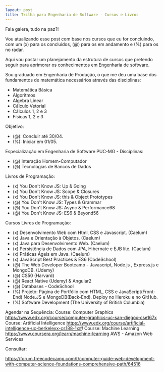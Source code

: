 ```yaml
---
layout: post
title: Trilha para Engenharia de Software - Cursos e Livros
---
```


Fala galera, tudo na paz?!

Vou atualizando esse post com base nos cursos que eu for concluindo, com um (x) para os concluídos, (@) para os em andamento e (%) para os  no radar.

Aqui vou postar um planejamento da estrutura de cursos que pretendo seguir para aprimorar os conhecimentos em Engenharia de software.

Sou graduado em Engenharia de Produção, o que me deu uma base dos fundamentos de matemática necessários através das disciplinas:

- Matemática Básica
- Algoritmos
- Algebra Linear
- Cálculo Vetorial
- Cálculos 1, 2 e 3
- Físicas 1, 2 e 3

Objetivo: 
- (@): Concluir até 30/04.
- (%): Iniciar em 01/05.

Especialização em Engenharia de Software PUC-MG - Disciplinas:
- (@) Interação Homem-Computador
- (@) Tecnologias de Bancos de Dados

Livros de Programação:
- (x) You Don't Know JS: Up & Going
- (x) You Don't Know JS: Scope & Closures
- (x) You Don't Know JS: this & Object Prototypes
- (@) You Don't Know JS: Types & Grammar
- (@) You Don't Know JS: Async & Performance68
- (@) You Don't Know JS: ES6 & Beyond56

Cursos Livres de Programação:

- (x) Desenvolvimento Web com Html, CSS e Javascript. (Caelum)
- (x) Java e Orientação à Objetos. (Caelum)
- (x) Java para Desenvolvimento Web. (Caelum)
- (x) Persistência de Dados com JPA, Hibernate e EJB lite. (Caelum)
- (x) Práticas Ágeis em Java. (Caelum)
- (x) JavaScript Best Practices & ES6 (CodeSchool)
- (@) The Web Developer Bootcamp - Javascript, Node.js , Express.js e MongoDB. (Udemy)
- (@) CS50 (Harvard) 
- (@) React Native (Udemy) & Angular2
- (@) Databases - CodeSchool
- (%) Projeto: Página de Portfólio com HTML, CSS e JavaScript(Front-End) Node.JS e MongoDB(Back-End). Deploy no Heroku e no GitHub.
- (%) Software Development (The University of British Columbia)

Agendar na Sequência: 
Course: Computer Graphics https://www.edx.org/course/computer-graphics-uc-san-diegox-cse167x
Course: Artificial Intelligence https://www.edx.org/course/artificial-intelligence-uc-berkeleyx-cs188-1x#!
Course: Machine Learning https://www.coursera.org/learn/machine-learning
AWS - Amazon Web Services

Consultar:

https://forum.freecodecamp.com/t/computer-guide-web-development-with-computer-science-foundations-comprehensive-path/64516


